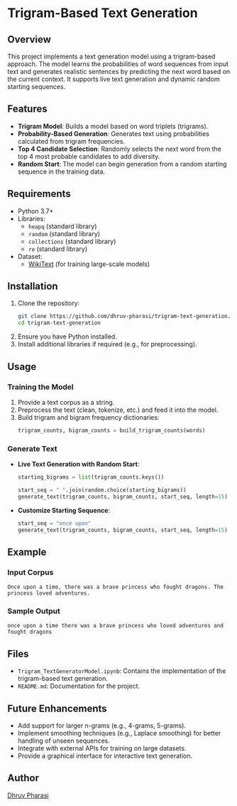 # Trigram-Based Text Generation

## Overview

This project implements a text generation model using a trigram-based approach. The model learns the probabilities of word sequences from input text and generates realistic sentences by predicting the next word based on the current context. It supports live text generation and dynamic random starting sequences.

## Features

- **Trigram Model**: Builds a model based on word triplets (trigrams).
- **Probability-Based Generation**: Generates text using probabilities calculated from trigram frequencies.
- **Top 4 Candidate Selection**: Randomly selects the next word from the top 4 most probable candidates to add diversity.
- **Random Start**: The model can begin generation from a random starting sequence in the training data.

## Requirements

- Python 3.7+
- Libraries:
  - `heapq` (standard library)
  - `random` (standard library)
  - `collections` (standard library)
  - `re` (standard library)
- Dataset:
  - [WikiText](https://huggingface.co/datasets/wikitext) (for training large-scale models)

## Installation

1. Clone the repository:
   ```bash
   git clone https://github.com/dhruv-pharasi/trigram-text-generation.git
   cd trigram-text-generation
   ```
2. Ensure you have Python installed.
3. Install additional libraries if required (e.g., for preprocessing).

## Usage

### Training the Model

1. Provide a text corpus as a string.
2. Preprocess the text (clean, tokenize, etc.) and feed it into the model.
3. Build trigram and bigram frequency dictionaries:
   ```python
   trigram_counts, bigram_counts = build_trigram_counts(words)
   ```

### Generate Text

- **Live Text Generation with Random Start**:

  ```python
  starting_bigrams = list(trigram_counts.keys())
  
  start_seq = " ".join(random.choice(starting_bigrams))
  generate_text(trigram_counts, bigram_counts, start_seq, length=15)
  ```

- **Customize Starting Sequence**:

  ```python
  start_seq = "once upon"
  generate_text(trigram_counts, bigram_counts, start_seq, length=15)
  ```

## Example

### Input Corpus

```text
Once upon a time, there was a brave princess who fought dragons. The princess loved adventures.
```

### Sample Output

```text
once upon a time there was a brave princess who loved adventures and fought dragons
```

## Files

- `Trigram_TextGeneratorModel.ipynb`: Contains the implementation of the trigram-based text generation.
- `README.md`: Documentation for the project.

## Future Enhancements

- Add support for larger n-grams (e.g., 4-grams, 5-grams).
- Implement smoothing techniques (e.g., Laplace smoothing) for better handling of unseen sequences.
- Integrate with external APIs for training on large datasets.
- Provide a graphical interface for interactive text generation.

## Author

[Dhruv Pharasi](https://github.com/dhruv-pharasi)

